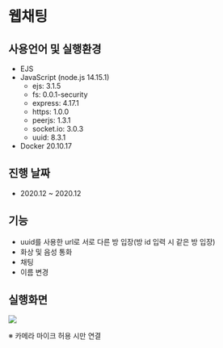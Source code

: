 # 웹채팅

## 사용언어 및 실행환경
* EJS
* JavaScript (node.js 14.15.1)  
  * ejs: 3.1.5
  * fs: 0.0.1-security
  * express: 4.17.1
  * https: 1.0.0
  * peerjs: 1.3.1
  * socket.io: 3.0.3
  * uuid: 8.3.1
* Docker 20.10.17

## 진행 날짜
* 2020.12 ~ 2020.12

## 기능
* uuid를 사용한 url로 서로 다른 방 입장(방 id 입력 시 같은 방 입장)
* 화상 및 음성 통화
* 채팅
* 이름 변경

## 실행화면
<image src='https://user-images.githubusercontent.com/54964209/188266306-947e86a9-bc17-4759-bbb8-e780cb233f9a.png'>

<span>&#8251; 카메라 마이크 허용 시만 연결</span>
